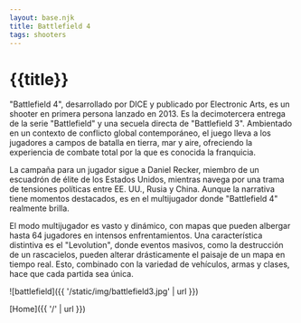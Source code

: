 ```yaml
---
layout: base.njk
title: Battlefield 4
tags: shooters
---
```


# {{title}}

"Battlefield 4", desarrollado por DICE y publicado por Electronic Arts, es un shooter en primera persona lanzado en 2013. Es la decimotercera entrega de la serie "Battlefield" y una secuela directa de "Battlefield 3". Ambientado en un contexto de conflicto global contemporáneo, el juego lleva a los jugadores a campos de batalla en tierra, mar y aire, ofreciendo la experiencia de combate total por la que es conocida la franquicia.

La campaña para un jugador sigue a Daniel Recker, miembro de un escuadrón de élite de los Estados Unidos, mientras navega por una trama de tensiones políticas entre EE. UU., Rusia y China. Aunque la narrativa tiene momentos destacados, es en el multijugador donde "Battlefield 4" realmente brilla.

El modo multijugador es vasto y dinámico, con mapas que pueden albergar hasta 64 jugadores en intensos enfrentamientos. Una característica distintiva es el "Levolution", donde eventos masivos, como la destrucción de un rascacielos, pueden alterar drásticamente el paisaje de un mapa en tiempo real. Esto, combinado con la variedad de vehículos, armas y clases, hace que cada partida sea única.

![battlefield]({{ '/static/img/battlefield3.jpg' | url }})

[Home]({{ '/' | url }})
